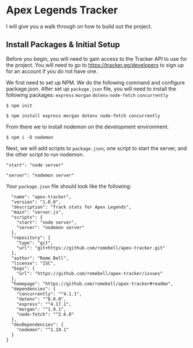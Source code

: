 # Apex Legends Tracker

I will give you a walk through on how to build out the project.

## Install Packages & Initial Setup

Before you begin, you will need to gain access to the Tracker API to use for the project. You will need to go to 
<https://tracker.gg/developers> to sign up for an account if you do not have one.

We first need to set up NPM. We do the following command and configure package.json. After set up `package.json` file, you will need to install the following packages: `express` `morgan` `dotenv` `node-fetch` `concurrently`

`$ npm init`

`$ npm install express morgan dotenv node-fetch concurrently`

From there we to install nodemon on the development environment.

`$ npm i -D nodemon`

Next, we will add scripts to `package.json`; one script to start the server, and the other script to run nodemon.

`"start": "node server"`

`"server": "nodemon server"`

Your `package.json` file should look like the following:

```
  "name": "apex-tracker",
  "version": "1.0.0",
  "description": "Track stats for Apex Legends",
  "main": "server.js",
  "scripts": {
    "start": "node server",
    "server": "nodemon server"
  },
  "repository": {
    "type": "git",
    "url": "git+https://github.com/romebell/apex-tracker.git"
  },
  "author": "Rome Bell",
  "license": "ISC",
  "bugs": {
    "url": "https://github.com/romebell/apex-tracker/issues"
  },
  "homepage": "https://github.com/romebell/apex-tracker#readme",
  "dependencies": {
    "concurrently": "^4.1.1",
    "dotenv": "^8.0.0",
    "express": "^4.17.1",
    "morgan": "^1.9.1",
    "node-fetch": "^2.6.0"
  },
  "devDependencies": {
    "nodemon": "^1.19.1"
  }
}
```